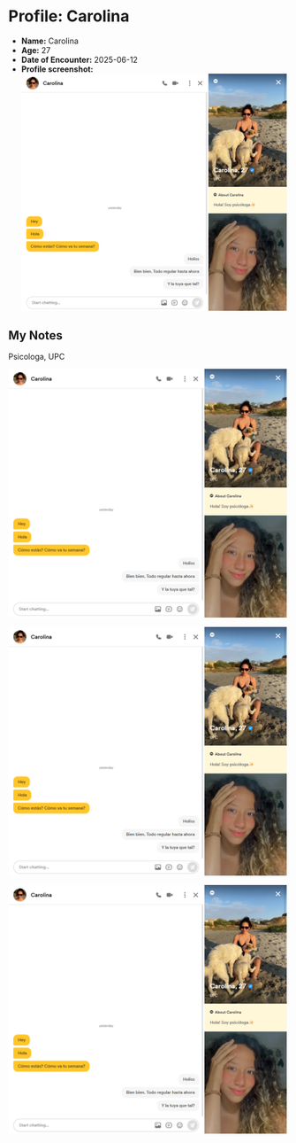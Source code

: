 # Profile: Carolina

- **Name:** Carolina
- **Age:** 27
- **Date of Encounter:** 2025-06-12
- **Profile screenshot:** ![profile](../images/carolina_2025-06-12.jpg)

## My Notes
Psicologa, UPC


![profile](../images/carolina_2025-06-12_465822_2025-06-12.jpg)


![profile](../images/carolina_2025-06-12_183578_1749767010426.jpg)


![profile](../images/carolina_2025-06-12_426001_1749767328500.jpg)
